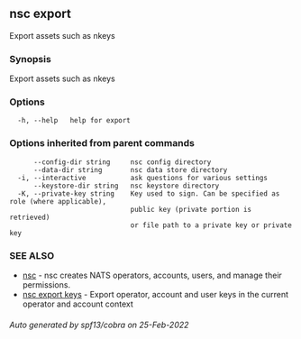 ## nsc export

Export assets such as nkeys

### Synopsis

Export assets such as nkeys

### Options

```
  -h, --help   help for export
```

### Options inherited from parent commands

```
      --config-dir string     nsc config directory
      --data-dir string       nsc data store directory
  -i, --interactive           ask questions for various settings
      --keystore-dir string   nsc keystore directory
  -K, --private-key string    Key used to sign. Can be specified as role (where applicable),
                              public key (private portion is retrieved)
                              or file path to a private key or private key 
```

### SEE ALSO

* [nsc](nsc.md)	 - nsc creates NATS operators, accounts, users, and manage their permissions.
* [nsc export keys](nsc_export_keys.md)	 - Export operator, account and user keys in the current operator and account context

###### Auto generated by spf13/cobra on 25-Feb-2022

